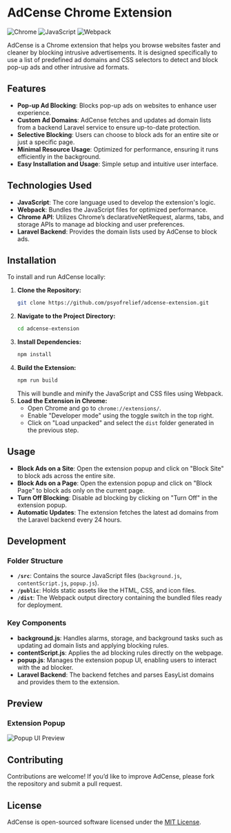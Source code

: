 # AdCense Chrome Extension

![Chrome](https://img.shields.io/badge/Chrome-%234285F4.svg?style=for-the-badge&logo=googlechrome&logoColor=white)
![JavaScript](https://img.shields.io/badge/JavaScript-%23F7DF1E.svg?style=for-the-badge&logo=javascript&logoColor=black)
![Webpack](https://img.shields.io/badge/webpack-%238DD6F9.svg?style=for-the-badge&logo=webpack&logoColor=black)

AdCense is a Chrome extension that helps you browse websites faster and cleaner by blocking intrusive advertisements. It is designed specifically to use a list of predefined ad domains and CSS selectors to detect and block pop-up ads and other intrusive ad formats.

## Features

- **Pop-up Ad Blocking**: Blocks pop-up ads on websites to enhance user experience.
- **Custom Ad Domains**: AdCense fetches and updates ad domain lists from a backend Laravel service to ensure up-to-date protection.
- **Selective Blocking**: Users can choose to block ads for an entire site or just a specific page.
- **Minimal Resource Usage**: Optimized for performance, ensuring it runs efficiently in the background.
- **Easy Installation and Usage**: Simple setup and intuitive user interface.

## Technologies Used

- **JavaScript**: The core language used to develop the extension's logic.
- **Webpack**: Bundles the JavaScript files for optimized performance.
- **Chrome API**: Utilizes Chrome’s declarativeNetRequest, alarms, tabs, and storage APIs to manage ad blocking and user preferences.
- **Laravel Backend**: Provides the domain lists used by AdCense to block ads.

## Installation

To install and run AdCense locally:

1. **Clone the Repository:**
   ```bash
   git clone https://github.com/psyofrelief/adcense-extension.git
   ```
2. **Navigate to the Project Directory:**
   ```bash
   cd adcense-extension
   ```
3. **Install Dependencies:**
   ```bash
   npm install
   ```
4. **Build the Extension:**
   ```bash
   npm run build
   ```
   This will bundle and minify the JavaScript and CSS files using Webpack.
5. **Load the Extension in Chrome:**
   - Open Chrome and go to `chrome://extensions/`.
   - Enable "Developer mode" using the toggle switch in the top right.
   - Click on "Load unpacked" and select the `dist` folder generated in the previous step.

## Usage

- **Block Ads on a Site**: Open the extension popup and click on "Block Site" to block ads across the entire site.
- **Block Ads on a Page**: Open the extension popup and click on "Block Page" to block ads only on the current page.
- **Turn Off Blocking**: Disable ad blocking by clicking on "Turn Off" in the extension popup.
- **Automatic Updates**: The extension fetches the latest ad domains from the Laravel backend every 24 hours.

## Development

### Folder Structure

- **`/src`**: Contains the source JavaScript files (`background.js`, `contentScript.js`, `popup.js`).
- **`/public`**: Holds static assets like the HTML, CSS, and icon files.
- **`/dist`**: The Webpack output directory containing the bundled files ready for deployment.

### Key Components

- **background.js**: Handles alarms, storage, and background tasks such as updating ad domain lists and applying blocking rules.
- **contentScript.js**: Applies the ad blocking rules directly on the webpage.
- **popup.js**: Manages the extension popup UI, enabling users to interact with the ad blocker.
- **Laravel Backend**: The backend fetches and parses EasyList domains and provides them to the extension.

## Preview

### Extension Popup

![Popup UI Preview](https://imgur.com/yiYx54C.png)

## Contributing

Contributions are welcome! If you’d like to improve AdCense, please fork the repository and submit a pull request.

## License

AdCense is open-sourced software licensed under the [MIT License](LICENSE).
